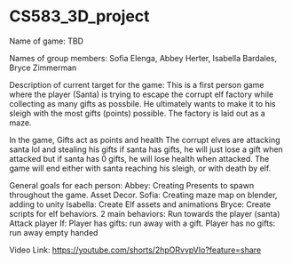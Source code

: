# CS583_3D_project
Name of game: TBD

Names of group members: Sofia Elenga, Abbey Herter, Isabella Bardales, Bryce Zimmerman

Description of current target for the game: This is a first person game where the player (Santa) is trying to escape the corrupt elf factory while collecting as many gifts as possbile. He ultimately wants to make it to his sleigh with the most gifts (points) possible.  The factory is laid out as a maze.

In the game, Gifts act as points and health The corrupt elves are attacking santa lol and stealing his gifts if santa has gifts, he will just lose a gift when attacked but if santa has 0 gifts, he will lose health when attacked. The game will end either with santa reaching his sleigh, or with death by elf.


General goals for each person: 
Abbey: Creating Presents to spawn throughout the game. Asset Decor.
Sofia: Creating maze map on blender, adding to unity 
Isabella: Create Elf assets and animations
Bryce: Create scripts for elf behaviors. 2 main behaviors: Run towards the player (santa) Attack player If: Player has gifts: run away with a gift. Player has no gifts: run away empty handed

Video Link:
https://youtube.com/shorts/2hpORvvpVIo?feature=share
